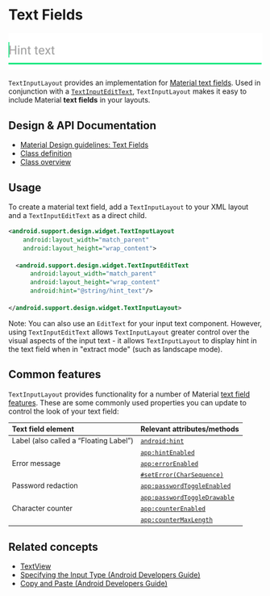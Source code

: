 <!--docs:
title: "Text Fields"
layout: detail
section: components
excerpt: "A text field with an animated floating label and other Material Design features."
iconId: text_field
path: /catalog/text-input-layout/
-->

# Text Fields

![Text Fields](assets/text-fields.svg)
<!--{: .article__asset.article__asset--screenshot }-->

`TextInputLayout` provides an implementation for [Material text
fields](https://material.io/guidelines/components/text-fields.html). Used in
conjunction with a
[`TextInputEditText`](https://developer.android.com/reference/android/support/design/widget/TextInputEditText.html),
`TextInputLayout` makes it easy to include Material **text fields** in your
layouts.

## Design & API Documentation

-   [Material Design
    guidelines: Text Fields](https://material.io/guidelines/components/text-fields.html)
    <!--{: .icon-list-item.icon-list-item--spec }-->
-   [Class
    definition](https://github.com/material-components/material-components-android/tree/master/lib/src/android/support/design/widget/TextInputLayout.java)
    <!--{: .icon-list-item.icon-list-item--link }-->
    <!-- Styles for list items requiring icons instead of standard bullets. -->
-   [Class
    overview](https://developer.android.com/reference/android/support/design/widget/TextInputLayout.html)
    <!--{: .icon-list-item.icon-list-item--link }-->
<!--{: .icon-list }-->

## Usage

To create a material text field, add a `TextInputLayout` to your XML layout and
a `TextInputEditText` as a direct child.

```xml
<android.support.design.widget.TextInputLayout
    android:layout_width="match_parent"
    android:layout_height="wrap_content">

  <android.support.design.widget.TextInputEditText
      android:layout_width="match_parent"
      android:layout_height="wrap_content"
      android:hint="@string/hint_text"/>

</android.support.design.widget.TextInputLayout>
```

Note: You can also use an `EditText` for your input text component. However,
using `TextInputEditText` allows `TextInputLayout` greater control over the
visual aspects of the input text - it allows `TextInputLayout` to display hint
in the text field when in "extract mode" (such as landscape mode).

## Common features

`TextInputLayout` provides functionality for a number of Material [text field
features](https://material.io/guidelines/components/text-fields.html#text-fields-layout).
These are some commonly used properties you can update to control the look of
your text field:

Text field element                     | Relevant attributes/methods
:------------------------------------- | :--------------------------
Label (also called a “Floating Label”) | [`android:hint`](https://developer.android.com/reference/android/support/design/widget/TextInputLayout.html#attr_android:hint)
                                       | [`app:hintEnabled`](https://developer.android.com/reference/android/support/design/widget/TextInputLayout.html#attr_android.support.design:hintEnabled)
Error message                          | [`app:errorEnabled`](https://developer.android.com/reference/android/support/design/widget/TextInputLayout.html#attr_android.support.design:errorEnabled)
                                       | [`#setError(CharSequence)`](https://developer.android.com/reference/android/support/design/widget/TextInputLayout.html#setError(java.lang.CharSequence))
Password redaction                     | [`app:passwordToggleEnabled`](https://developer.android.com/reference/android/support/design/widget/TextInputLayout.html#attr_android.support.design:passwordToggleEnabled)
                                       | [`app:passwordToggleDrawable`](https://developer.android.com/reference/android/support/design/widget/TextInputLayout.html#attr_android.support.design:passwordToggleDrawable)
Character counter                      | [`app:counterEnabled`](https://developer.android.com/reference/android/support/design/widget/TextInputLayout.html#attr_android.support.design:counterEnabled)
                                       | [`app:counterMaxLength`](https://developer.android.com/reference/android/support/design/widget/TextInputLayout.html#attr_android.support.design:counterMaxLength)

## Related concepts

*   [TextView](https://developer.android.com/reference/android/widget/TextView.html)
*   [Specifying the Input Type (Android Developers
    Guide)](https://developer.android.com/training/keyboard-input/style.html)
*   [Copy and Paste (Android Developers
    Guide)](https://developer.android.com/guide/topics/text/copy-paste.html)
